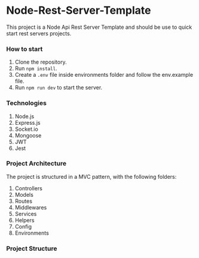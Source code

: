 # Node-Rest-Server-Template

This project is a Node Api Rest Server Template and should be use to quick start rest servers projects.

### How to start
1. Clone the repository.
2. Run `npm install`.
3. Create a `.env` file inside environments folder and follow the env.example file.
3. Run `npm run dev` to start the server.

### Technologies
1) Node.js
2) Express.js
3) Socket.io
4) Mongoose
5) JWT
6) Jest

### Project Architecture
The project is structured in a MVC pattern, with the following folders:
1) Controllers
2) Models
3) Routes
4) Middlewares
5) Services
6) Helpers
7) Config
8) Environments


### Project Structure




